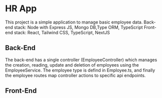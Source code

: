 # HR App

This project is a simple application to manage basic employee data.
Back-end stack: Node with Express JS, Mongo DB,Type ORM, TypeScript
Front-end stack: React, Tailwind CSS, TypeScript, NextJS

## Back-End
The back-end has a single controller (EmployeeController) which manages the creation, reading, update and deletion of employees using the EmployeeService.
The employee type is defind in Employee.ts, and finally the employee routes map controller actions to specific api endpoints.

## Front-End



